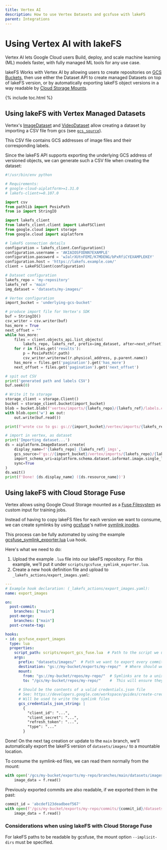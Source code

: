```yaml
---
title: Vertex AI
description: How to use Vertex Datasets and gcsfuse with lakeFS
parent: Integrations
---
```


# Using Vertex AI with lakeFS

Vertex AI lets Google Cloud users Build, deploy, and scale machine learning (ML) models faster, with fully managed ML tools for any use case.

lakeFS Works with Vertex AI by allowing users to create repositories on [GCS Buckets](../howto/deploy/gcp.md), then use either the Dataset API to create managed Datasets on top of lakeFS version, or by automatically exporting lakeFS object versions in a way readable by [Cloud Storage Mounts](https://cloud.google.com/blog/products/ai-machine-learning/cloud-storage-file-system-ai-training). 

{% include toc.html %}

## Using lakeFS with Vertex Managed Datasets

Vertex's [ImageDataset](https://cloud.google.com/python/docs/reference/aiplatform/latest/google.cloud.aiplatform.ImageDataset) and [VideoDataset](https://cloud.google.com/python/docs/reference/aiplatform/latest/google.cloud.aiplatform.VideoDataset) allow creating a dataset by importing a CSV file from gcs (see [`gcs_source`](https://cloud.google.com/python/docs/reference/aiplatform/latest/google.cloud.aiplatform.ImageDataset#google_cloud_aiplatform_ImageDataset_create)).

This CSV file contains GCS addresses of image files and their corresponding labels.

Since the lakeFS API supports exporting the underlying GCS address of versioned objects, we can generate such a CSV file when creating the dataset:  

```python
#!/usr/bin/env python

# Requirements:
# google-cloud-aiplatform>=1.31.0
# lakefs-client>=0.107.0

import csv
from pathlib import PosixPath
from io import StringIO

import lakefs_client
from lakefs_client.client import LakeFSClient
from google.cloud import storage
from google.cloud import aiplatform

# lakeFS connection details
configuration = lakefs_client.Configuration()
configuration.username = 'AKIAIOSFODNN7EXAMPLE'
configuration.password = 'wJalrXUtnFEMI/K7MDENG/bPxRfiCYEXAMPLEKEY'
configuration.host = 'https://lakefs.example.com/'
client = LakeFSClient(configuration)

# Dataset configuration
lakefs_repo = 'my-repository'
lakefs_ref = 'main'
img_dataset = 'datasets/my-images/'

# Vertex configuration
import_bucket = 'underlying-gcs-bucket'

# produce import file for Vertex's SDK
buf = StringIO()
csv_writer = csv.writer(buf)
has_more = True
next_offset = ""
while has_more:
    files = client.objects_api.list_objects(
        lakefs_repo, lakefs_ref, prefix=img_dataset, after=next_offset)
    for r in files.get('results'):
        p = PosixPath(r.path)
        csv_writer.writerow((r.physical_address, p.parent.name))
    has_more = files.get('pagination').get('has_more')
    next_offset = files.get('pagination').get('next_offset')

# spit out CSV
print('generated path and labels CSV')
buf.seek(0)

# Write it to storage
storage_client = storage.Client()
bucket = storage_client.bucket(import_bucket)
blob = bucket.blob(f'vertex/imports/{lakefs_repo}/{lakefs_ref}/labels.csv')
with blob.open('w') as out:
    out.write(buf.read())

print(f'wrote csv to gs: gs://{import_bucket}/vertex/imports/{lakefs_repo}/{lakefs_ref}/labels.csv')

# import in vertex, as dataset
print('Importing dataset...')
ds = aiplatform.ImageDataset.create(
    display_name=f'{lakefs_repo}_{lakefs_ref}_imgs',
    gcs_source=f'gs://{import_bucket}/vertex/imports/{lakefs_repo}/{lakefs_ref}/labels.csv',
    import_schema_uri=aiplatform.schema.dataset.ioformat.image.single_label_classification,
    sync=True
)
ds.wait()
print(f'Done! {ds.display_name} ({ds.resource_name})')
```

## Using lakeFS with Cloud Storage Fuse

Vertex allows using Google Cloud Storage mounted as a [Fuse Filesystem](https://cloud.google.com/vertex-ai/docs/training/cloud-storage-file-system) as custom input for training jobs.

Instead of having to copy lakeFS files for each version we want to consume, we can create symlinks by using [gcsfuse](https://github.com/GoogleCloudPlatform/gcsfuse)'s native [symlink inodes](https://github.com/GoogleCloudPlatform/gcsfuse/blob/v1.0.0/docs/semantics.md#symlink-inodes).

This process can be fully automated by using the example [gcsfuse_symlink_exporter.lua](https://github.com/treeverse/lakeFS/blob/feature/vertex-ai/examples/hooks/gcsfuse_symlink_exporter.lua) Lua hook.

Here's what we need to do:

1. Upload the example `.lua` file into our lakeFS repository. For this example, we'll put it under `scripts/gcsfuse_symlink_exporter.lua`.
2. Create a new hook definition file and upload to `_lakefs_actions/export_images.yaml`:

```yaml
---
# Example hook declaration: (_lakefs_actions/export_images.yaml):
name: export_images

on:
  post-commit:
    branches: ["main"]
  post-merge:
    branches: ["main"]
  post-create-tag:

hooks:
- id: gcsfuse_export_images
  type: lua
  properties:
    script_path: scripts/export_gcs_fuse.lua  # Path to the script we uploaded in the previous step
    args:
      prefix: "datasets/images/"  # Path we want to export every commit
      destination: "gs://my-bucket/exports/my-repo/"  # Where should we create the symlinks?
      mount:
        from: "gs://my-bucket/repos/my-repo/"  # Symlinks are to a unix-mounted file
        to: "/gcs/my-bucket/repos/my-repo/"    #  This will ensure they point to a location that exists.
      
      # Should be the contents of a valid credentials.json file
      # See: https://developers.google.com/workspace/guides/create-credentials
      # Will be used to write the symlink files
      gcs_credentials_json_string: |
        {
          "client_id": "...",
          "client_secret": "...",
          "refresh_token": "...",
          "type": "..."
        }
```

Done! On the next tag creation or update to the `main` branch, we'll automatically export the lakeFS version of `datasets/images/` to a mountable location.

To consume the symlink-ed files, we can read them normally from the mount:

```python
with open('/gcs/my-bucket/exports/my-repo/branches/main/datasets/images/001.jpg') as f:
    image_data = f.read()

```

Previously exported commits are also readable, if we exported them in the past:

```python
commit_id = 'abcdef123deadbeef567'
with open(f'/gcs/my-bucket/exports/my-repo/commits/{commit_id}/datasets/images/001.jpg') as f:
    image_data = f.read()

```

### Considerations when using lakeFS with Cloud Storage Fuse

For lakeFS paths to be readable by gcsfuse, the mount option `--implicit-dirs` must be specified.


